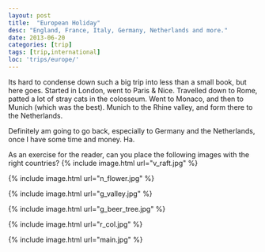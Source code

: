 ```yaml
---
layout: post
title:  "European Holiday"
desc: "England, France, Italy, Germany, Netherlands and more."
date: 2013-06-20
categories: [trip]
tags: [trip,international]
loc: 'trips/europe/'
---
```


Its hard to condense down such a big trip into less than
a small book, but here goes. Started in London, went to Paris & Nice.
Travelled down to Rome, patted a lot of stray cats in the colosseum. 
Went to Monaco, and then to Munich (which was the best). Munich to the
Rhine valley, and form there to the Netherlands.

Definitely am going to go back, especially to Germany and the
Netherlands, once I have some time and money. Ha.

As an exercise for the reader, can you place the following images
with the right countries?
{% include image.html url="v_raft.jpg"  %}

{% include image.html url="n_flower.jpg"  %}

{% include image.html url="g_valley.jpg"  %}

{% include image.html url="g_beer_tree.jpg"  %}

{% include image.html url="r_col.jpg"  %}

{% include image.html url="main.jpg"  %}
